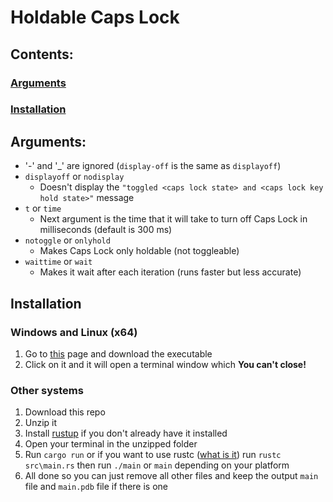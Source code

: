 # Holdable Caps Lock

## Contents:

### [Arguments](#arguments)

### [Installation](#installation)

## Arguments:

- '-' and '_' are ignored
(`display-off` is the same as `displayoff`)
- `displayoff` or `nodisplay`
  - Doesn't display the `"toggled <caps lock state> and <caps lock key hold state>"` message
- `t` or `time`
  - Next argument is the time that it will take to turn off Caps Lock in milliseconds (default is 300 ms)
- `notoggle` or `onlyhold`
  - Makes Caps Lock only holdable (not toggleable)
- `waittime` or `wait`
  - Makes it wait after each iteration (runs faster but less accurate)

## Installation

### Windows and Linux (x64)

1. Go to [this](https://github.com/tadaHrd/holdable-capslock/releases/tag/2.0) page and download the executable
2. Click on it and it will open a terminal window which **You can't close!**

### Other systems

1. Download this repo
2. Unzip it
3. Install [rustup](https://rustup.rs/) if you don't already have it installed
4. Open your terminal in the unzipped folder
5. Run `cargo run` or if you want to use rustc ([what is it](https://doc.rust-lang.org/rustc/index.html)) run `rustc src\main.rs` then run `./main` or `main` depending on your platform
6. All done so you can just remove all other files and keep the output `main` file and `main.pdb` file if there is one
